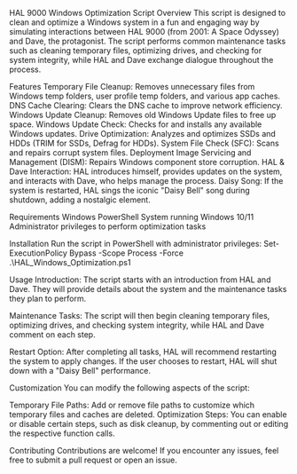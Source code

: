 HAL 9000 Windows Optimization Script
Overview
This script is designed to clean and optimize a Windows system in a fun and engaging way by simulating interactions between HAL 9000 (from 2001: A Space Odyssey) and Dave, the protagonist. The script performs common maintenance tasks such as cleaning temporary files, optimizing drives, and checking for system integrity, while HAL and Dave exchange dialogue throughout the process.

Features
Temporary File Cleanup: Removes unnecessary files from Windows temp folders, user profile temp folders, and various app caches.
DNS Cache Clearing: Clears the DNS cache to improve network efficiency.
Windows Update Cleanup: Removes old Windows Update files to free up space.
Windows Update Check: Checks for and installs any available Windows updates.
Drive Optimization: Analyzes and optimizes SSDs and HDDs (TRIM for SSDs, Defrag for HDDs).
System File Check (SFC): Scans and repairs corrupt system files.
Deployment Image Servicing and Management (DISM): Repairs Windows component store corruption.
HAL & Dave Interaction: HAL introduces himself, provides updates on the system, and interacts with Dave, who helps manage the process.
Daisy Song: If the system is restarted, HAL sings the iconic "Daisy Bell" song during shutdown, adding a nostalgic element.

Requirements
Windows PowerShell
System running Windows 10/11
Administrator privileges to perform optimization tasks

Installation
Run the script in PowerShell with administrator privileges:
Set-ExecutionPolicy Bypass -Scope Process -Force
.\HAL_Windows_Optimization.ps1

Usage
Introduction: The script starts with an introduction from HAL and Dave. They will provide details about the system and the maintenance tasks they plan to perform.

Maintenance Tasks: The script will then begin cleaning temporary files, optimizing drives, and checking system integrity, while HAL and Dave comment on each step.

Restart Option: After completing all tasks, HAL will recommend restarting the system to apply changes. If the user chooses to restart, HAL will shut down with a "Daisy Bell" performance.

Customization
You can modify the following aspects of the script:

Temporary File Paths: Add or remove file paths to customize which temporary files and caches are deleted.
Optimization Steps: You can enable or disable certain steps, such as disk cleanup, by commenting out or editing the respective function calls.

Contributing
Contributions are welcome! If you encounter any issues, feel free to submit a pull request or open an issue.
